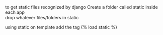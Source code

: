 to get static files recognized by django
 Create a folder called static inside each app  
 drop whatever files/folders in static
 
using static on template
add the tag {% load static %}

